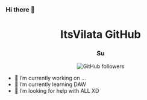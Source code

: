 ### Hi there 👋

<div id="header" align="center">
    <h1 align="center">ItsVilata GitHub</h1>
    <h3>Su</h3>
   <img alt="GitHub followers" src="https://img.shields.io/github/followers/ItsVilalta?color=%23B902F2&label=Folowers&style=plastic">
</div>

- 🔭 I’m currently working on ...
- 🌱 I’m currently learning DAW
- 🤔 I’m looking for help with ALL XD

